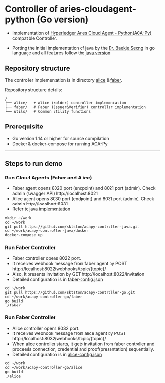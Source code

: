# Controller of aries-cloudagent-python (Go version)
- Implementation of [Hyperledger Aries Cloud Agent - Python(ACA-Py)](https://github.com/hyperledger/aries-cloudagent-python) compatible Controller.

- Porting the initial implementation of java by the [Dr. Baekje Seong](https://github.com/baegjae) in go language and all features  follow the [java version](https://github.com/sktston/acapy-controller-java)

## Repository structure
The controller implementation is in directory [alice](./alice) & [faber](./faber). 

Repository structure details:
```
/
├── alice/   # Alice (Holder) controller implementation
├── faber/   # Faber (Issuer&Verifier) controller implementation
└── utils/   # Common utility functions 
```

## Prerequisite 
- Go version 1.14 or higher for source compilation
- Docker & docker-compose for running ACA-Py
---

## Steps to run demo
### Run Cloud Agents (Faber and Alice)
- Faber agent opens 8020 port (endpoint) and 8021 port (admin). 
Check admin (swagger API) http://localhost:8021
- Alice agent opens 8030 port (endpoint) and 8031 port (admin). 
Check admin http://localhost:8031
- Refer to [java implementation](https://github.com/sktston/acapy-controller-java)
```
mkdir ~/work
cd ~/work
git pull https://github.com/sktston/acapy-controller-java.git
cd ~/work/acapy-controller-java/docker
docker-compose up
```

### Run Faber Controller
- Faber controller opens 8022 port. 
- It receives webhook message from faber agent by POST http://localhost:8022/webhooks/topic/{topic}/ 
- Also, It presents invitation by GET http://localhost:8022/invitation
- Detailed configuration is in [faber-config.json](./faber/faber-config.json)
```
cd ~/work 
git pull https://github.com/sktston/acapy-controller-go.git
cd ~/work/acapy-controller-go/faber
go build
./faber
```

### Run Faber Controller
- Alice controller opens 8032 port. 
- It receives webhook message from alice agent by POST http://localhost:8032/webhooks/topic/{topic}/ 
- When alice controller starts, it gets invitation from faber controller and proceeds connection, credential and proof(presentation) sequentially.
- Detailed configuration is in [alice-config.json](./alice/alice-config.json)
```
cd ~/work 
cd ~/work/acapy-controller-go/alice
go build
./alice
```
